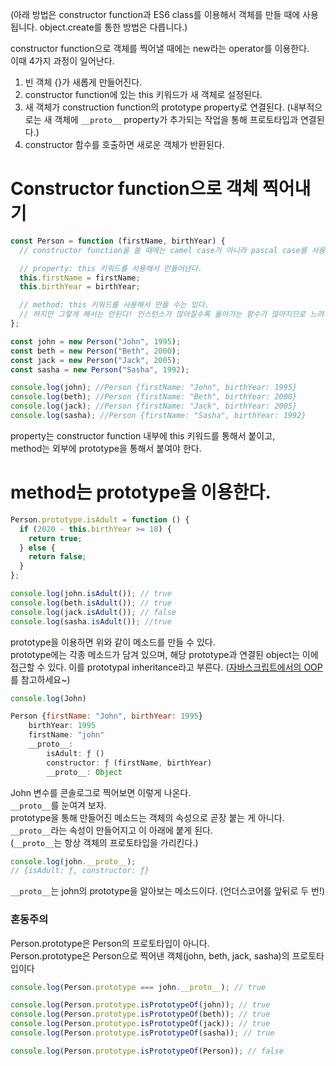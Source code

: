 (아래 방법은 constructor function과 ES6 class를 이용해서 객체를 만들 때에 사용됩니다. object.create를 통한 방법은 다릅니다.)

constructor function으로 객체를 찍어낼 때에는 new라는 operator를 이용한다.  
이때 4가지 과정이 일어난다.

1. 빈 객체 {}가 새롭게 만들어진다.
2. constructor function에 있는 this 키워드가 새 객체로 설정된다.
3. 새 객체가 construction function의 prototype property로 연결된다. (내부적으로는 새 객체에 `__proto__` property가 추가되는 작업을 통해 프로토타입과 연결된다.)
4. constructor 함수를 호출하면 새로운 객체가 반환된다.

# Constructor function으로 객체 찍어내기

```js
const Person = function (firstName, birthYear) {
  // constructor function을 쓸 때에는 camel case가 아니라 pascal case를 사용하는 것이 관례다.(첫 글자부터 대문자)

  // property: this 키워드를 사용해서 만들어낸다.
  this.firstName = firstName;
  this.birthYear = birthYear;

  // method: this 키워드를 사용해서 만들 수는 있다.
  // 하지만 그렇게 해서는 안된다! 인스턴스가 많아질수록 돌아가는 함수가 많아지므로 느려지기 때문이다.
};

const john = new Person("John", 1995);
const beth = new Person("Beth", 2000);
const jack = new Person("Jack", 2005);
const sasha = new Person("Sasha", 1992);

console.log(john); //Person {firstName: "John", birthYear: 1995}
console.log(beth); //Person {firstName: "Beth", birthYear: 2000}
console.log(jack); //Person {firstName: "Jack", birthYear: 2005}
console.log(sasha); //Person {firstName: "Sasha", birthYear: 1992}
```

property는 constructor function 내부에 this 키워드를 통해서 붙이고,  
method는 외부에 prototype을 통해서 붙여야 한다.

# method는 prototype을 이용한다.

```js
Person.prototype.isAdult = function () {
  if (2020 - this.birthYear >= 18) {
    return true;
  } else {
    return false;
  }
};

console.log(john.isAdult()); // true
console.log(beth.isAdult()); // true
console.log(jack.isAdult()); // false
console.log(sasha.isAdult()); //true
```

prototype을 이용하면 위와 같이 메소드를 만들 수 있다.  
prototype에는 각종 메소드가 담겨 있으며, 해당 prototype과 연결된 object는 이에 접근할 수 있다. 이를 prototypal inheritance라고 부른다. ([자바스크립트에서의 OOP](자바스트립트에서의%20OOP.md)를 참고하세요~)

```js
console.log(John)

Person {firstName: "John", birthYear: 1995}
    birthYear: 1995
    firstName: "john"
    __proto__:
        isAdult: ƒ ()
        constructor: ƒ (firstName, birthYear)
        __proto__: Object
```

John 변수를 콘솔로그로 찍어보면 이렇게 나온다.  
`__proto__`를 눈여겨 보자.  
prototype을 통해 만들어진 메소드는 객체의 속성으로 곧장 붙는 게 아니다. `__proto__`라는 속성이 만들어지고 이 아래에 붙게 된다.  
(`__proto__`는 항상 객체의 프로토타입을 가리킨다.)

```js
console.log(john.__proto__);
// {isAdult: ƒ, constructor: ƒ}
```

`__proto__`는 john의 prototype을 알아보는 메소드이다. (언더스코어를 앞뒤로 두 번!)

### 혼동주의

Person.prototype은 Person의 프로토타입이 아니다.  
Person.prototype은 Person으로 찍어낸 객체(john, beth, jack, sasha)의 프로토타입이다

```js
console.log(Person.prototype === john.__proto__); // true

console.log(Person.prototype.isPrototypeOf(john)); // true
console.log(Person.prototype.isPrototypeOf(beth)); // true
console.log(Person.prototype.isPrototypeOf(jack)); // true
console.log(Person.prototype.isPrototypeOf(sasha)); // true

console.log(Person.prototype.isPrototypeOf(Person)); // false
```
